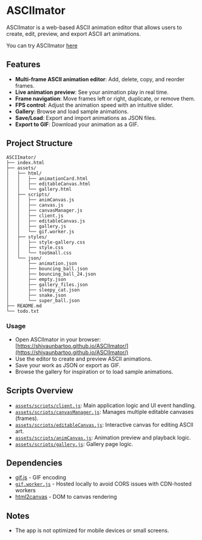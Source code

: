# ASCIImator

ASCIImator is a web-based ASCII animation editor that allows users to create, edit, preview, and export ASCII art animations. 

You can try ASCIImator [here](https://shivaunbartoo.github.io/ASCIImator/)

## Features

- **Multi-frame ASCII animation editor**: Add, delete, copy, and reorder frames.
- **Live animation preview**: See your animation play in real time.
- **Frame navigation**: Move frames left or right, duplicate, or remove them.
- **FPS control**: Adjust the animation speed with an intuitive slider.
- **Gallery**: Browse and load sample animations.
- **Save/Load**: Export and import animations as JSON files.
- **Export to GIF**: Download your animation as a GIF.

## Project Structure

```
ASCIImator/
├── index.html
├── assets/
│   ├── html/
│   │   ├── animationCard.html
│   │   ├── editableCanvas.html
│   │   └── gallery.html
│   ├── scripts/
│   │   ├── animCanvas.js
│   │   ├── canvas.js
│   │   ├── canvasManager.js
│   │   ├── client.js
│   │   ├── editableCanvas.js
│   │   ├── gallery.js
│   │   └── gif.worker.js
│   ├── styles/
│   │   ├── style-gallery.css
│   │   ├── style.css
│   │   └── tooSmall.css
│   └── json/
│       ├── animation.json
│       ├── bouncing_ball.json
│       ├── bouncing_ball_24.json
│       ├── empty.json
│       ├── gallery_files.json
│       ├── sleepy_cat.json
│       ├── snake.json
│       └── super_ball.json
├── README.md
└── todo.txt
```
### Usage

- Open ASCIImator in your browser: [https://shivaunbartoo.github.io/ASCIImator/](https://shivaunbartoo.github.io/ASCIImator/)
- Use the editor to create and preview ASCII animations.
- Save your work as JSON or export as GIF.
- Browse the gallery for inspiration or to load sample animations.

## Scripts Overview

- [`assets/scripts/client.js`](assets/scripts/client.js): Main application logic and UI event handling.
- [`assets/scripts/canvasManager.js`](assets/scripts/canvasManager.js): Manages multiple editable canvases (frames).
- [`assets/scripts/editableCanvas.js`](assets/scripts/editableCanvas.js): Interactive canvas for editing ASCII art.
- [`assets/scripts/animCanvas.js`](assets/scripts/animCanvas.js): Animation preview and playback logic.
- [`assets/scripts/gallery.js`](assets/scripts/gallery.js): Gallery page logic.

## Dependencies

- [gif.js](https://github.com/jnordberg/gif.js) - GIF encoding
- [`gif.worker.js`](https://github.com/jnordberg/gif.js/blob/master/dist/gif.worker.js) - Hosted locally to avoid CORS issues with CDN-hosted workers
- [html2canvas](https://github.com/niklasvh/html2canvas) - DOM to canvas rendering

## Notes

- The app is not optimized for mobile devices or small screens.

